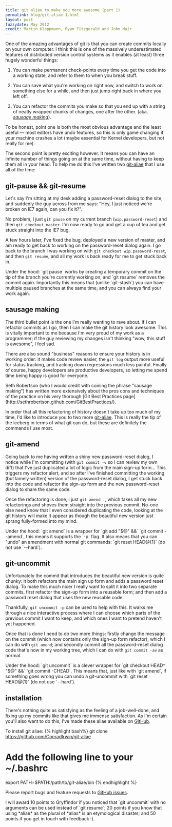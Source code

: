 ```yaml
---
title: git aliae to make you more awesome (part 1)
permalink: blog/git-aliae-1.html
layout: post
fuzzydate: May 2012
credit: Martin Kleppmann, Ryan Fitzgerald and John Mair
---
```


One of the amazing advantages of git is that you can create commits locally on your own
computer. I think this is one of the massively underestimated features of distributed
version control systems as it enables (at least) three hugely wonderful things:

1. You can make permanent check-points every time you get the code into a working state,
   and refer to them to when you break stuff.

2. You can save what you're working on right now, and switch to work on something else for
   a while, and then just jump right back in where you left off.

3. You can refactor the commits you make so that you end up with a string of neatly
   wrapped chunks of changes, one after the other. (aka. *[sausage making](http://sethrobertson.github.com/GitBestPractices/#sausage)*).

To be honest, point one is both the most obvious advantage and the least useful — most
editors have undo features, so this is only game changing if your machine crashes a lot
(maybe essential for Kernel developers, but not really for me).

The second point is pretty exciting however. It means you can have an infinite number of
things going on at the same time, without having to keep them all in your head. To help
me do this I've written two [git-aliae](https://github.com/ConradIrwin/git-aliae) that I use all of the time:


git-pause && git-resume
-----------------------

Let's say I'm sitting at my desk adding a password-reset dialog to the site, and suddenly
the guy across from me says: "Hey, I just noticed we're broken on IE7 again, can you fix
it?".

No problem, I just `git pause` on my current branch (`wip.password-reset`) and then
`git checkout master`. I'm now ready to go and get a cup of tea and get stuck straight
into the IE7 bug.

A few hours later, I've fixed the bug, deployed a new version of master, and am ready to
get back to working on the password-reset dialog again. I go back to the branch I was
working on with `git checkout wip.password-reset`, and then `git resume`, and all my work
is back ready for me to get stuck back in.

<aside>Under the hood: `git pause` works by creating a temporary commit on the tip of the
branch you're currently working on, and `git resume` removes the commit again. Importantly
this means that (unlike `git-stash`) you can have multiple paused branches at the same
time, and you can always find your work again.</aside>


sausage making
--------------

The third bullet point is the one I'm really wanting to rave about. If I can refactor
commits as I go, then I can make the git history look awesome. This is vitally important
to me because I'm very proud of my work as a programmer; if the guy reviewing my changes
isn't thinking "wow, this stuff is awesome", I feel sad.

There are also sound "business" reasons to ensure your history is in working order: it
makes code review easier, the `git log` output more useful for status tracking, and tracking
down regressions much less painful. Finally of course, happy developers are productive developers,
so letting me spend time being happy is good for everyone.

<aside>Seth Robertson (who I would credit with coining the phrase "sausage making") has
written more extensively about the pros cons and techniques of the practice on his very
thorough [Git Best Practices
page](http://sethrobertson.github.com/GitBestPractices/).</aside>

In order that all this refactoring of history doesn't take up too much of my time, I'd
like to introduce you to two more [git-aliae](https://github.com/ConradIrwin/git-aliae).
This is really the tip of the iceberg in terms of what git can do, but these are
definitely the commands I use most.

git-amend
---------

Going back to me having written a shiny new password-reset dialog, I notice while I'm
committing (with `git commit -v` so I can review my own diff) that I've just duplicated a
lot of logic from the main sign-up form... This triggers my refactor alert, and so after
I've finished committing the working (but lamely written) version of the password-reset
dialog, I get stuck back into the code and refactor the sign-up form and the new
password-reset dialog to share the same code.

Once the refactoring is done, I just `git amend .`, which takes all my new refactorings
and shoves them straight into the previous commit. No-one else need know that I even
considered duplicating the code, looking at the git history will make it appear as though
the beautiful new version just sprang fully-formed into my mind.

<aside>Under the hood: `git amend` is a wrapper for `git add "$@" &&` `git commit --amend`,
this means it supports the `-p` flag. It also means that you can "undo" an amendment with
normal git commands: `git reset HEAD@{1}` (do not use `--hard`).</aside>


git-uncommit
------------

Unfortunately the commit that introduces the beautiful new version is quite chunky: it
both refactors the main sign up form and adds a password reset dialog. To make this much
nicer I really want to split it into two separate commits, first refactor the sign-up form
into a reusable form; and then add a password reset dialog that uses the new reusable
code.

Thankfully, `git uncommit -p` can be used to help with this. It walks me through a nice
interactive process where I can choose which parts of the previous commit I want to keep,
and which ones I want to pretend haven't yet happened.

Once that is done I need to do two more things: firstly change the message on the commit
(which now contains only the sign-up form refactor), which I can do with `git amend`; and
secondly commit all the password-reset dialog code that's now in my working tree, which I
can do with `git commit -av` as normal.

<aside>Under the hood: `git uncommit` is a clever wrapper for `git checkout HEAD^ "$@" &&`
`git commit -CHEAD`. This means that, just like with `git amend`, if something goes wrong
you can undo a git-uncommit with `git reset HEAD@{1}` (do not use `--hard`).</aside>


installation
------------

There's nothing quite as satisfying as the feeling of a job-well-done, and fixing up my
commits like that gives me immense satisfaction. As I'm certain you'll also want to do
this, I've made these aliae available on [GitHub](https://github.com/ConradIrwin/git-aliae).

To install git aliae:
{% highlight bash%}
git clone https://github.com/ConradIrwin/git-aliae
# Add the following line to your ~/.bashrc
export PATH=$PATH:/path/to/git-aliae/bin
{% endhighlight %}

Please report bugs and feature requests to [GitHub
issues](https://github.com/ConradIrwin/git-aliae/issues).

<aside>I will award 10 points to Gryffindor if you noticed that `git uncommit` with no
arguments can be used instead of `git resume`; 20 points if you know that using *aliae* as
the plural of *alias* is an etymological disaster; and 50 points if you get in touch with
feedback :).</aside>
